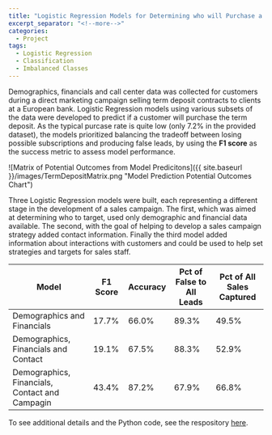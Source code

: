 ```yaml
---
title: "Logistic Regression Models for Determining who will Purchase a Term Deposit Contract"
excerpt_separator: "<!--more-->"
categories:
  - Project
tags:
  - Logistic Regression
  - Classification
  - Imbalanced Classes
---
```


Demographics, financials and call center data was collected for customers during a direct marketing campaign selling term deposit contracts to clients at a European bank. Logistic Regression models using various subsets of the data were developed to predict if a customer will purchase the term deposit. As the typical purcase rate is quite low (only 7.2% in the provided dataset), the models prioritized balancing the tradeoff between losing possible subscriptions and producing false leads, by using the **F1 score** as the success metric to assess model performance.

![Matrix of Potential Outcomes from Model Predicitons]({{ site.baseurl }}/images/TermDepositMatrix.png "Model Prediction Potential Outcomes Chart")

<!--more-->

Three Logistic Regression models were built, each representing a different stage in the development of a sales campaign.  The first, which was aimed at determining who to target, used only demographic and financial data available.  The second, with the goal of helping to develop a sales campaign strategy added contact information.  Finally the third model added information about interactions with customers and could be used to help set strategies and targets for sales staff.

| Model                                            | F1 Score    | Accuracy | Pct of False to All Leads | Pct of All Sales Captured |    
| ------------------------------------------------ | ----------- | -------- | ------------------------- | ------------------------- |
| Demographics and Financials                      | 17.7%       | 66.0%    | 89.3%                     | 49.5%                    |
| Demographics, Financials and Contact             | 19.1%       | 67.5%    | 88.3%                     | 52.9%                    |
| Demographics, Financials, Contact and Campagin   | 43.4%       | 87.2%    | 67.9%                     | 66.8%                    |


To see additional details and the Python code, see the respository [here](https://github.com/jamelvin/qt28VI6Bkxza3LNd).
